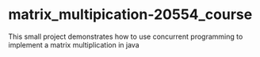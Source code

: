 # matrix_multipication-20554_course
This small project demonstrates how to use concurrent programming to implement a matrix multiplication in java
